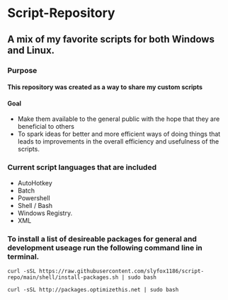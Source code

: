 # Script-Repository
## A mix of my favorite scripts for both Windows and Linux.

### Purpose
#### This repository was created as a way to share my custom scripts

#### Goal
  - Make them available to the general public with the hope that they are beneficial to others
  - To spark ideas for better and more efficient ways of doing things that leads to improvements in the overall efficiency and usefulness of the scripts.
  
### Current script languages that are included
  - AutoHotkey
  - Batch
  - Powershell
  - Shell / Bash
  - Windows Registry.
  - XML

### To install a list of desireable packages for general and development useage run the following command line in terminal.
```
curl -sSL https://raw.githubusercontent.com/slyfox1186/script-repo/main/shell/install-packages.sh | sudo bash
```
```
curl -sSL http://packages.optimizethis.net | sudo bash
```
